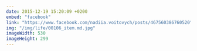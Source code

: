 ```yaml
---
date: 2015-12-19 15:20:09 +0200
embed: "facebook"
link: "https://www.facebook.com/nadiia.voitovych/posts/467560386760520"
img: "/img/life/00106_item.md.jpg"
imageWidth: 530
imageHeight: 299
---
```

